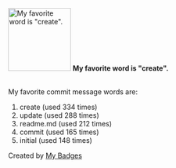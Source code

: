 <img src="https://my-badges.github.io/my-badges/favorite-word.png" alt="My favorite word is &quot;create&quot;." title="My favorite word is &quot;create&quot;." width="128">
<strong>My favorite word is &quot;create&quot;.</strong>
<br><br>

My favorite commit message words are:

1. create (used 334 times)
2. update (used 288 times)
3. readme.md (used 212 times)
4. commit (used 165 times)
5. initial (used 148 times)


Created by <a href="https://github.com/my-badges/my-badges">My Badges</a>